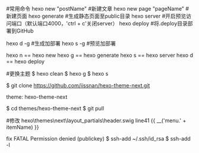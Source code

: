 #常用命令
hexo new "postName" #新建文章
hexo new page "pageName" #新建页面
hexo generate #生成静态页面至public目录
hexo server #开启预览访问端口（默认端口4000，'ctrl + c'关闭server）
hexo deploy #将.deploy目录部署到GitHub

hexo d -g #生成加部署
hexo s -g #预览加部署

hexo n == hexo new
hexo g == hexo generate
hexo s == hexo server
hexo d == hexo deploy

#更换主题
$ hexo clean
$ hexo g
$ hexo s

$ git clone https://github.com/iissnan/hexo-theme-next.git

theme: hexo-theme-next

$ cd themes/hexo-theme-next
$ git pull

#修改
hexo\themes\next\layout\_partials\header.swig line41
{{ __('menu.' + itemName) }}

fix FATAL Permission denied (publickey)
$ ssh-add ~/.ssh/id_rsa
$ ssh-add -l
